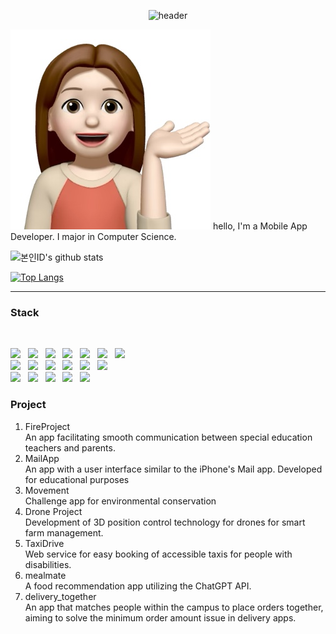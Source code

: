<div id="header" align="center">

  ![header](https://capsule-render.vercel.app/api?type=waving&color=99BC85&height=200&section=header&text=Welcome%20to%20YG's&fontSize=40)
  
<link href="https://cdn.jsdelivr.net/npm/bootstrap@5.2.2/dist/css/bootstrap.min.css" rel="stylesheet" integrity="sha384-Zenh87qX5JnK2Jl0vWa8Ck2rdkQ2Bzep5IDxbcnCeuOxjzrPF/et3URy9Bv1WTRi" crossorigin="anonymous">

</div>

<div id="body">

<div padding=30>
  
  ![LOGO Image](image/Mimoticon2.jpg)
  hello, I'm a Mobile App Developer.
  I major in Computer Science.
</div>


![본인ID's github stats](https://github-readme-stats.vercel.app/api?username=Seo-Yegyeong&show_icons=true&bg_color=50,E1F0DA,99BC85&text_color=294B29)

[![Top Langs](https://github-readme-stats.vercel.app/api/top-langs/?username=Seo-Yegyeong&layout=compact)](https://github.com/anuraghazra/github-readme-stats)

* * * * *

<h3><b>Stack</b></h3>
</br>
<p>
<img src="https://img.shields.io/badge/Flutter-02569B?style=flat-square&logo=Flutter&logoColor=white"/></a> &nbsp 
<img src="https://img.shields.io/badge/Dart-0175C2?style=flat-square&logo=Dart&logoColor=white"/></a> &nbsp 
<img src="https://img.shields.io/badge/Firebase-FFCA28?style=flat-square&logo=Firebase&logoColor=white"/></a> &nbsp
<img src="https://img.shields.io/badge/Figma-F24E1E?style=flat-square&logo=Figma&logoColor=white"/></a> &nbsp 
<img src="https://img.shields.io/badge/C-A8B9CC?style=flat-square&logo=C&logoColor=white"/></a> &nbsp
<img src="https://img.shields.io/badge/Python-00599C?style=flat-square&logo=c%2B%2B&logoColor=white"/></a> &nbsp 
<img src="https://img.shields.io/badge/Java-007396?style=flat-square&logo=Java&logoColor=white"/></a> &nbsp
<br>
<img src="https://img.shields.io/badge/HTML5-E34F26?style=flat-square&logo=HTML5&logoColor=white"/></a> &nbsp
<img src="https://img.shields.io/badge/CSS3-1572B6?style=flat-square&logo=CSS3&logoColor=white"/></a> &nbsp
<img src="https://img.shields.io/badge/JavaScript-F7DF1E?style=flat-square&logo=JavaScript&logoColor=white"/></a> &nbsp
<img src="https://img.shields.io/badge/Spring-6DB33F?style=flat-square&logo=Spring&logoColor=white"/></a> &nbsp 
<img src="https://img.shields.io/badge/Bootstrap-7952B3?style=flat-square&logo=Bootstrap&logoColor=white"/></a> &nbsp
<img src="https://img.shields.io/badge/Apache Tomcat-F8DC75?style=flat-square&logo=Apache Tomcat&logoColor=white"/></a> &nbsp
<br>
<img src="https://img.shields.io/badge/MySQL-4479A1?style=flat-square&logo=MySQL&logoColor=white"/></a> &nbsp 
<img src="https://img.shields.io/badge/FileZilla-BF0000?style=flat-square&logo=FileZilla&logoColor=white"/></a> &nbsp
<img src="https://img.shields.io/badge/VirtualBox-183A61?style=flat-square&logo=VirtualBox&logoColor=white"/></a> &nbsp 
<img src="https://img.shields.io/badge/Linux-FCC624?style=flat-square&logo=Linux&logoColor=white"/></a> &nbsp 
<img src="https://img.shields.io/badge/Terminal-241F31?style=flat-square&logo=GNOME Terminal&logoColor=white"/></a> &nbsp 
</p>


<h3><b>Project</b></h3>

1. FireProject <br>
   An app facilitating smooth communication between special education teachers and parents.
3. MailApp <br>
   An app with a user interface similar to the iPhone's Mail app.
   Developed for educational purposes
4. Movement <br>
   Challenge app for environmental conservation
5. Drone Project <br>
   Development of 3D position control technology for drones for smart farm management.
7. TaxiDrive <br>
   Web service for easy booking of accessible taxis for people with disabilities.
9. mealmate <br>
   A food recommendation app utilizing the ChatGPT API.
11. delivery_together <br>
   An app that matches people within the campus to place orders together, aiming to solve the minimum order amount issue in delivery apps.


</div>
